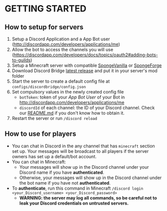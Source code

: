# GETTING STARTED

## How to setup for servers
1. Setup a Discord Application and a App Bot user (http://discordapp.com/developers/applications/me)
1. Allow the bot to access the channels you will use (https://discordapp.com/developers/docs/topics/oauth2#adding-bots-to-guilds)
1. Setup a Minecraft server with compatible [SpongeVanilla](https://docs.spongepowered.org/en/server/getting-started/implementations/spongevanilla.html) or [SpongeForge](https://docs.spongepowered.org/en/server/getting-started/implementations/spongeforge.html)
1. Download Discord Bridge [latest release](https://github.com/nguyenquyhy/Sponge-Discord/releases) and put it in your server's mod folder
1. Start the server to create a default config file at `configs/discordbridge/config.json`
1. Set compulsory values in the newly created config file
    - `botToken`: token of your _App Bot User_ of your Bot in http://discordapp.com/developers/applications/me
    - `discordId` of each channel: the ID of your Discord channel. Check our 
[README.md](README.md) if you don't know how to obtain it. 
1. Restart the server or run `/discord reload`
    
## How to use for players
- You can chat in Discord in the any channel that has `minecraft` section set up. Your messages will be broadcast to all players if the server owners has set up a default/bot account.
- You can chat in Minecraft:
    - Your messages will show up in the Discord channel under your Discord name if you have __authenticated__.
    - Otherwise, your messages will show up in the Discord channel under the bot name if you have not __authenticated__.
- To __authenticate__, run this command in Minecraft `/discord login <your_Discord_username> <your_Discord_password>`
    - **WARNING: the server may log all commands, so be careful not to leak your Discord credentials on untrusted servers.**